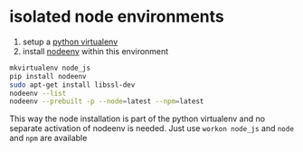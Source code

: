# isolated node environments

1. setup a [python virtualenv](../python/isolated_python_environments.md)
1. install [nodeenv](http://ekalinin.github.io/nodeenv/) within this environment

```bash
mkvirtualenv node_js
pip install nodeenv
sudo apt-get install libssl-dev
nodeenv --list
nodeenv --prebuilt -p --node=latest --npm=latest
```

This way the node installation is part of the python virtualenv and no separate activation of nodeenv is needed.
Just use `workon node_js` and `node` and `npm` are available